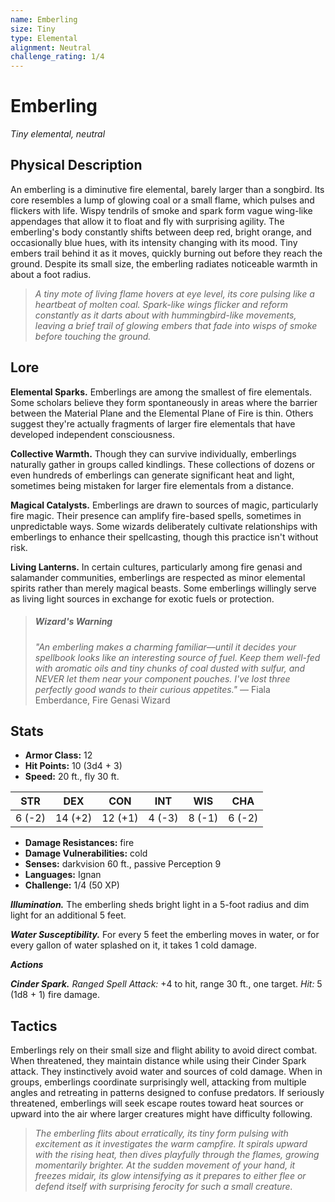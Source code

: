```yaml
---
name: Emberling
size: Tiny
type: Elemental
alignment: Neutral
challenge_rating: 1/4
---
```


# Emberling

*Tiny elemental, neutral*

## Physical Description
An emberling is a diminutive fire elemental, barely larger than a songbird. Its core resembles a lump of glowing coal or a small flame, which pulses and flickers with life. Wispy tendrils of smoke and spark form vague wing-like appendages that allow it to float and fly with surprising agility. The emberling's body constantly shifts between deep red, bright orange, and occasionally blue hues, with its intensity changing with its mood. Tiny embers trail behind it as it moves, quickly burning out before they reach the ground. Despite its small size, the emberling radiates noticeable warmth in about a foot radius.

> *A tiny mote of living flame hovers at eye level, its core pulsing like a heartbeat of molten coal. Spark-like wings flicker and reform constantly as it darts about with hummingbird-like movements, leaving a brief trail of glowing embers that fade into wisps of smoke before touching the ground.*

## Lore
**Elemental Sparks.** Emberlings are among the smallest of fire elementals. Some scholars believe they form spontaneously in areas where the barrier between the Material Plane and the Elemental Plane of Fire is thin. Others suggest they're actually fragments of larger fire elementals that have developed independent consciousness.

**Collective Warmth.** Though they can survive individually, emberlings naturally gather in groups called kindlings. These collections of dozens or even hundreds of emberlings can generate significant heat and light, sometimes being mistaken for larger fire elementals from a distance.

**Magical Catalysts.** Emberlings are drawn to sources of magic, particularly fire magic. Their presence can amplify fire-based spells, sometimes in unpredictable ways. Some wizards deliberately cultivate relationships with emberlings to enhance their spellcasting, though this practice isn't without risk.

**Living Lanterns.** In certain cultures, particularly among fire genasi and salamander communities, emberlings are respected as minor elemental spirits rather than merely magical beasts. Some emberlings willingly serve as living light sources in exchange for exotic fuels or protection.

> ##### Wizard's Warning
> *"An emberling makes a charming familiar—until it decides your spellbook looks like an interesting source of fuel. Keep them well-fed with aromatic oils and tiny chunks of coal dusted with sulfur, and NEVER let them near your component pouches. I've lost three perfectly good wands to their curious appetites."*
> — Fiala Emberdance, Fire Genasi Wizard

## Stats

- **Armor Class:** 12
- **Hit Points:** 10 (3d4 + 3)
- **Speed:** 20 ft., fly 30 ft.

| STR     | DEX     | CON     | INT     | WIS     | CHA     |
|---------|---------|---------|---------|---------|---------|
| 6 (-2)  | 14 (+2) | 12 (+1) | 4 (-3)  | 8 (-1)  | 6 (-2)  |

- **Damage Resistances:** fire
- **Damage Vulnerabilities:** cold
- **Senses:** darkvision 60 ft., passive Perception 9
- **Languages:** Ignan
- **Challenge:** 1/4 (50 XP)

***Illumination.*** The emberling sheds bright light in a 5-foot radius and dim light for an additional 5 feet.

***Water Susceptibility.*** For every 5 feet the emberling moves in water, or for every gallon of water splashed on it, it takes 1 cold damage.

***Actions***

***Cinder Spark.*** *Ranged Spell Attack:* +4 to hit, range 30 ft., one target. *Hit:* 5 (1d8 + 1) fire damage.

## Tactics
Emberlings rely on their small size and flight ability to avoid direct combat. When threatened, they maintain distance while using their Cinder Spark attack. They instinctively avoid water and sources of cold damage. When in groups, emberlings coordinate surprisingly well, attacking from multiple angles and retreating in patterns designed to confuse predators. If seriously threatened, emberlings will seek escape routes toward heat sources or upward into the air where larger creatures might have difficulty following.

> *The emberling flits about erratically, its tiny form pulsing with excitement as it investigates the warm campfire. It spirals upward with the rising heat, then dives playfully through the flames, growing momentarily brighter. At the sudden movement of your hand, it freezes midair, its glow intensifying as it prepares to either flee or defend itself with surprising ferocity for such a small creature.*
